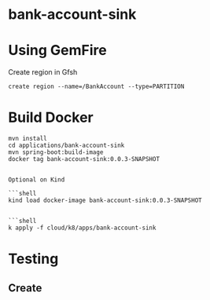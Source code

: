 # bank-account-sink



# Using GemFire

Create region in Gfsh

```shell
create region --name=/BankAccount --type=PARTITION
```



# Build Docker


```shell
mvn install 
cd applications/bank-account-sink
mvn spring-boot:build-image
docker tag bank-account-sink:0.0.3-SNAPSHOT


Optional on Kind

```shell
kind load docker-image bank-account-sink:0.0.3-SNAPSHOT


```shell
k apply -f cloud/k8/apps/bank-account-sink
```



# Testing

## Create




